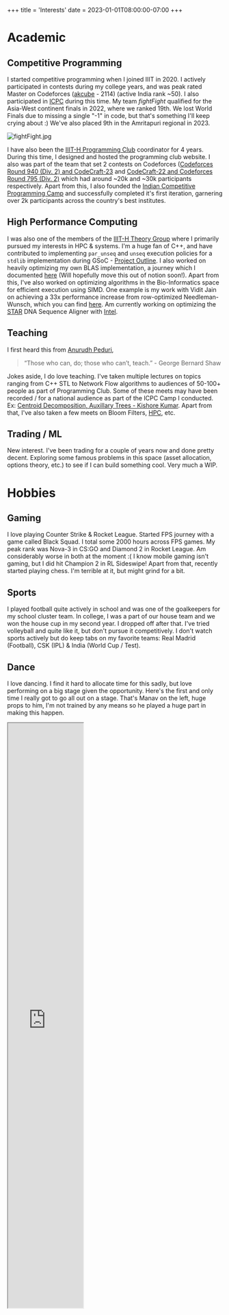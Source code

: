 +++
title = 'Interests'
date = 2023-01-01T08:00:00-07:00
+++

# Academic

## Competitive Programming
I started competitive programming when I joined IIIT in 2020. I actively participated in contests during my college years, and was peak rated Master on Codeforces ([akcube](https://codeforces.com/profile/akcube) - 2114) (active India rank ~50). I also participated in [ICPC](https://icpc.global/) during this time. My team *fightFight* qualified for the Asia-West continent finals in 2022, where we ranked 19th. We lost World Finals due to missing a single "-1" in code, but that's something I'll keep crying about :) We've also placed 9th in the Amritapuri regional in 2023.

![fightFight.jpg](/images/fightFight.jpg)

I have also been the [IIIT-H Programming Club](https://iiit-programming-club.github.io/) coordinator for 4 years. During this time, I designed and hosted the programming club website. I also was part of the team that set 2 contests on Codeforces ([Codeforces Round 940 (Div. 2) and CodeCraft-23](https://codeforces.com/contest/1957) and [CodeCraft-22 and Codeforces Round 795 (Div. 2)](https://codeforces.com/contest/1691) which had around ~20k and ~30k participants respectively. Apart from this, I also founded the [Indian Competitive Programming Camp](https://iiit-programming-club.github.io/ICPC-Camp/What-is-camp) and successfully completed it's first iteration, garnering over 2k participants across the country's best institutes. 

## High Performance Computing
I was also one of the members of the [IIIT-H Theory Group](https://iiittheorygroup.github.io/) where I primarily pursued my interests in HPC & systems. I'm a huge fan of C++, and have contributed to implementing `par_unseq` and `unseq` execution policies for a `stdlib` implementation during GSoC - [Project Outline](https://docs.google.com/document/d/1GH7ryQ8q1yo4xq-kMCB_oCAOZxEkc7ky_sitcAyZrmQ/edit?usp=sharing). I also worked on heavily optimizing my own BLAS implementation, a journey which I documented [here](https://www.notion.so/Optimizing-kBLAS-f7d754020cc2452f8fdfdbc760e458e1) (Will hopefully move this out of notion soon!). Apart from this, I've also worked on optimizing algorithms in the Bio-Informatics space for efficient execution using SIMD. One example is my work with Vidit Jain on achieving a 33x performance increase from row-optimized Needleman-Wunsch, which you can find [here](https://github.com/akcube/Sewing-machine/). Am currently working on optimizing the [STAR](https://github.com/alexdobin/STAR) DNA Sequence Aligner with [Intel](https://intel.com/).

## Teaching
I first heard this from [Anurudh Peduri](https://anurudhp.github.io/), 

> “Those who can, do; those who can’t, teach.” - George Bernard Shaw

Jokes aside, I do love teaching. I've taken multiple lectures on topics ranging from C++ STL to Network Flow algorithms to audiences of 50-100+ people as part of Programming Club. Some of these meets may have been recorded / for a national audience as part of the ICPC Camp I conducted. Ex: [Centroid Decomposition, Auxillary Trees - Kishore Kumar](https://www.youtube.com/live/9lNo4PjvezA?si=TcFuKn6KwhsOOMbu). Apart from that, I've also taken a few meets on Bloom Filters, [HPC](https://drive.google.com/file/d/1lK6ndOp11hi1p3X1eWsFyTcvg0xQafMs/view), etc.  

## Trading / ML
New interest. I've been trading for a couple of years now and done pretty decent. Exploring some famous problems in this space (asset allocation, options theory, etc.) to see if I can build something cool. Very much a WIP.

# Hobbies

## Gaming
I love playing Counter Strike & Rocket League. Started FPS journey with a game called Black Squad. I total some 2000 hours across FPS games. My peak rank was Nova-3 in CS:GO and Diamond 2 in Rocket League. Am considerably worse in both at the moment :( I know mobile gaming isn't gaming, but I did hit Champion 2 in RL Sideswipe! Apart from that, recently started playing chess. I'm terrible at it, but might grind for a bit.

## Sports
I played football quite actively in school and was one of the goalkeepers for my school cluster team. In college, I was a part of our house team and we won the house cup in my second year. I dropped off after that. I've tried volleyball and quite like it, but don't pursue it competitively. I don't watch sports actively but do keep tabs on my favorite teams: Real Madrid (Football), CSK (IPL) & India (World Cup / Test). 

## Dance
I love dancing. I find it hard to allocate time for this sadly, but love performing on a big stage given the opportunity. Here's the first and only time I really got to go all out on a stage. That's Manav on the left, huge props to him, I'm not trained by any means so he played a huge part in making this happen.  

<iframe title="IIIT - Navrang Performance" src="https://drive.google.com/file/d/10kRnPMCiEbJaTRam09QHafovPyNq4IEl/preview" allowfullscreen="" allow="fullscreen" style="aspect-ratio: 1.76991 / 1; width: 35%; height: 35%;"></iframe>

